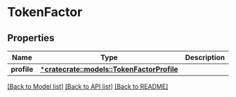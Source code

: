 # TokenFactor

## Properties
Name | Type | Description | Notes
------------ | ------------- | ------------- | -------------
**profile** | [***cratecrate::models::TokenFactorProfile**](TokenFactorProfile.md) |  | [optional] 

[[Back to Model list]](../README.md#documentation-for-models) [[Back to API list]](../README.md#documentation-for-api-endpoints) [[Back to README]](../README.md)


